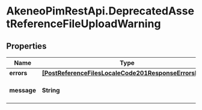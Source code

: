 # AkeneoPimRestApi.DeprecatedAssetReferenceFileUploadWarning

## Properties

Name | Type | Description | Notes
------------ | ------------- | ------------- | -------------
**errors** | [**[PostReferenceFilesLocaleCode201ResponseErrorsInner]**](PostReferenceFilesLocaleCode201ResponseErrorsInner.md) |  | [optional] 
**message** | **String** | Message explaining the warning | [optional] 


